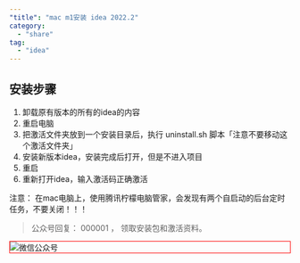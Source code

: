 ```yaml
---
"title": "mac m1安装 idea 2022.2"
category:
  - "share"
tag:
  - "idea"
---
```


## 安装步骤

1. 卸载原有版本的所有的idea的内容
2. 重启电脑
3. 把激活文件夹放到一个安装目录后，执行 uninstall.sh 脚本「注意不要移动这个激活文件夹」
4. 安装新版本idea，安装完成后打开，但是不进入项目
5. 重启
6. 重新打开idea，输入激活码正确激活

注意： 在mac电脑上，使用腾讯柠檬电脑管家，会发现有两个自启动的后台定时任务，不要关闭！！！

> 公众号回复： 000001 ， 领取安装包和激活资料。


<img style="border:1px red solid; display:block; margin:0 auto;" :src="$withBase('/qrcode.jpg')" alt="微信公众号" />


